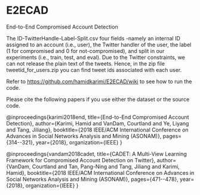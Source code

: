 # E2ECAD
End-to-End Compromised Account Detection

The ID-TwitterHandle-Label-Split.csv four fields -namely an internal ID assigned to an account (i.e., user), the Twitter handler of the user, the label (1 for compromised and 0 for not-compromised), and split in our experiments (i.e., train, test, and eval). Due to the Twitter constraints, we can not release the plain text of the tweets. Hence, in the zip file tweetid_for_users.zip you can find tweet ids associated with each user. 

Refer to https://github.com/hamidkarimi/E2ECAD/wiki to see how to run the code.

Please cite the following papers if you use either the dataset or the source code. 

@inproceedings{karimi2018end,
  title={End-to-End Compromised Account Detection},
  author={Karimi, Hamid and VanDam, Courtland and Ye, Liyang and Tang, Jiliang},
  booktitle={2018 IEEE/ACM International Conference on Advances in Social Networks Analysis and Mining (ASONAM)},
  pages={314--321},
  year={2018},
  organization={IEEE}
}


@inproceedings{vandam2018cadet,
  title={CADET: A Multi-View Learning Framework for Compromised Account Detection on Twitter},
  author={VanDam, Courtland and Tan, Pang-Ning and Tang, Jiliang and Karimi, Hamid},
  booktitle={2018 IEEE/ACM International Conference on Advances in Social Networks Analysis and Mining (ASONAM)},
  pages={471--478},
  year={2018},
  organization={IEEE}
}

